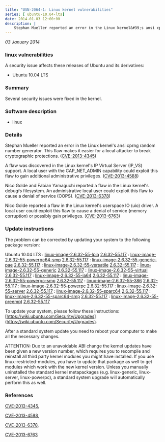 ```yaml
---
title: "USN-2064-1: Linux kernel vulnerabilities"
series: [ ubuntu-10.04-lts]
date: 2014-01-03 12:00:00
description: |
    Stephan Mueller reported an error in the Linux kernel&#39;s ansi cprng random number generator. This flaw makes it easier for a local attacker to break cryptographic protections. ([CVE-2013-4345](http://people.ubuntu.com/~ubuntu-security/cve/CVE-2013-4345))
--- 
```

 
 

*03 January 2014*

### linux vulnerabilities

A security issue affects these releases of Ubuntu and its derivatives:

* Ubuntu 10.04 LTS

### Summary

Several security issues were fixed in the kernel. 

### Software description

* linux 

### Details

Stephan Mueller reported an error in the Linux kernel&#39;s ansi cprng random number generator. This flaw makes it easier for a local attacker to break cryptographic protections. ([CVE-2013-4345](http://people.ubuntu.com/~ubuntu-security/cve/CVE-2013-4345))

A flaw was discovered in the Linux kernel&#39;s IP Virtual Server (IP_VS) support. A local user with the CAP_NET_ADMIN capability could exploit this flaw to gain additional administrative privileges. ([CVE-2013-4588](http://people.ubuntu.com/~ubuntu-security/cve/CVE-2013-4588))

Nico Golde and Fabian Yamaguchi reported a flaw in the Linux kernel&#39;s debugfs filesystem. An administrative local user could exploit this flaw to cause a denial of service (OOPS). ([CVE-2013-6378](http://people.ubuntu.com/~ubuntu-security/cve/CVE-2013-6378))

Nico Golde reported a flaw in the Linux kernel&#39;s userspace IO (uio) driver. A local user could exploit this flaw to cause a denial of service (memory corruption) or possibly gain privileges. ([CVE-2013-6763](http://people.ubuntu.com/~ubuntu-security/cve/CVE-2013-6763)) 

### Update instructions

The problem can be corrected by updating your system to the following package version:

Ubuntu 10.04 LTS
 : [linux-image-2.6.32-55-lpia](https://launchpad.net/ubuntu/+source/linux) <span> [2.6.32-55.117](https://launchpad.net/ubuntu/+source/linux/2.6.32-55.117) </span> 
 : [linux-image-2.6.32-55-powerpc64-smp](https://launchpad.net/ubuntu/+source/linux) <span> [2.6.32-55.117](https://launchpad.net/ubuntu/+source/linux/2.6.32-55.117) </span> 
 : [linux-image-2.6.32-55-generic-pae](https://launchpad.net/ubuntu/+source/linux) <span> [2.6.32-55.117](https://launchpad.net/ubuntu/+source/linux/2.6.32-55.117) </span> 
 : [linux-image-2.6.32-55-versatile](https://launchpad.net/ubuntu/+source/linux) <span> [2.6.32-55.117](https://launchpad.net/ubuntu/+source/linux/2.6.32-55.117) </span> 
 : [linux-image-2.6.32-55-generic](https://launchpad.net/ubuntu/+source/linux) <span> [2.6.32-55.117](https://launchpad.net/ubuntu/+source/linux/2.6.32-55.117) </span> 
 : [linux-image-2.6.32-55-virtual](https://launchpad.net/ubuntu/+source/linux) <span> [2.6.32-55.117](https://launchpad.net/ubuntu/+source/linux/2.6.32-55.117) </span> 
 : [linux-image-2.6.32-55-ia64](https://launchpad.net/ubuntu/+source/linux) <span> [2.6.32-55.117](https://launchpad.net/ubuntu/+source/linux/2.6.32-55.117) </span> 
 : [linux-image-2.6.32-55-powerpc-smp](https://launchpad.net/ubuntu/+source/linux) <span> [2.6.32-55.117](https://launchpad.net/ubuntu/+source/linux/2.6.32-55.117) </span> 
 : [linux-image-2.6.32-55-386](https://launchpad.net/ubuntu/+source/linux) <span> [2.6.32-55.117](https://launchpad.net/ubuntu/+source/linux/2.6.32-55.117) </span> 
 : [linux-image-2.6.32-55-powerpc](https://launchpad.net/ubuntu/+source/linux) <span> [2.6.32-55.117](https://launchpad.net/ubuntu/+source/linux/2.6.32-55.117) </span> 
 : [linux-image-2.6.32-55-server](https://launchpad.net/ubuntu/+source/linux) <span> [2.6.32-55.117](https://launchpad.net/ubuntu/+source/linux/2.6.32-55.117) </span> 
 : [linux-image-2.6.32-55-sparc64](https://launchpad.net/ubuntu/+source/linux) <span> [2.6.32-55.117](https://launchpad.net/ubuntu/+source/linux/2.6.32-55.117) </span> 
 : [linux-image-2.6.32-55-sparc64-smp](https://launchpad.net/ubuntu/+source/linux) <span> [2.6.32-55.117](https://launchpad.net/ubuntu/+source/linux/2.6.32-55.117) </span> 
 : [linux-image-2.6.32-55-preempt](https://launchpad.net/ubuntu/+source/linux) <span> [2.6.32-55.117](https://launchpad.net/ubuntu/+source/linux/2.6.32-55.117) </span> 

To update your system, please follow these instructions: [https://wiki.ubuntu.com/Security/Upgrades](https://wiki.ubuntu.com/Security/Upgrades).

After a standard system update you need to reboot your computer to make all the necessary changes.

ATTENTION: Due to an unavoidable ABI change the kernel updates have been given a new version number, which requires you to recompile and reinstall all third party kernel modules you might have installed. If you use linux-restricted-modules, you have to update that package as well to get modules which work with the new kernel version. Unless you manually uninstalled the standard kernel metapackages (e.g. linux-generic, linux-server, linux-powerpc), a standard system upgrade will automatically perform this as well. 

### References

 
 [CVE-2013-4345](http://people.ubuntu.com/~ubuntu-security/cve/CVE-2013-4345), 

 [CVE-2013-4588](http://people.ubuntu.com/~ubuntu-security/cve/CVE-2013-4588), 

 [CVE-2013-6378](http://people.ubuntu.com/~ubuntu-security/cve/CVE-2013-6378), 

 [CVE-2013-6763](http://people.ubuntu.com/~ubuntu-security/cve/CVE-2013-6763)
 

